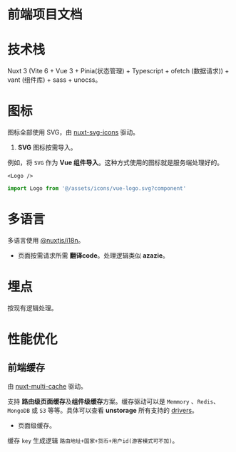 # 前端项目文档

# 技术栈

Nuxt 3 (Vite 6 + Vue 3 + Pinia(状态管理) + Typescript + ofetch (数据请求)) + vant (组件库) + sass + unocss。

# 图标

图标全部使用 SVG，由 [nuxt-svg-icons](https://github.com/yisibell/nuxt-svg-icons) 驱动。

1. **SVG** 图标按需导入。

例如，将 `SVG` 作为 **Vue 组件导入**。这种方式使用的图标就是服务端处理好的。

```vue
<Logo />
```

```ts
import Logo from '@/assets/icons/vue-logo.svg?component'
```

# 多语言

多语言使用 [@nuxtjs/i18n](https://github.com/nuxt-modules/i18n)。

- 页面按需请求所需 **翻译code**。处理逻辑类似 **azazie**。

# 埋点

按现有逻辑处理。

# 性能优化

## 前端缓存
  
由 [nuxt-multi-cache](https://nuxt-multi-cache.dulnan.net/overview/introduction) 驱动。

支持 **路由级页面缓存**及**组件级缓存**方案。缓存驱动可以是 `Memmory` 、`Redis`、`MongoDB` 或 `S3` 等等。具体可以查看 **unstorage** 所有支持的 [drivers](https://unstorage.unjs.io/drivers)。

- 页面级缓存。
  
缓存 `key` 生成逻辑 `路由地址+国家+货币+用户id(游客模式可不加)`。





   
